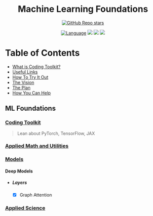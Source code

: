 <h1 align="center">
    <span>Machine Learning Foundations</span>
</h1>

<div align="center">

<a href="https://github.com/akashsonowal/ml-foundations/stargazers">![GitHub Repo stars](https://img.shields.io/github/stars/akashsonowal/ml-foundations?style=social)</a>

[![Language](https://img.shields.io/badge/python-3.8-blue.svg)](https://www.python.org)
![](https://img.shields.io/github/issues/akashsonowal/ml-with-akash?style=plastic)
![](https://img.shields.io/github/forks/akashsonowal/ml-with-akash)
![](https://img.shields.io/github/license/akashsonowal/ml-with-akash)
    
</div>

# Table of Contents

- [What is Coding Toolkit?](#what-is-open-assistant)
- [Useful Links](#useful-links)
- [How To Try It Out](#how-to-try-it-out)
- [The Vision](#the-vision)
- [The Plan](#the-plan)
- [How You Can Help](#how-you-can-help)

## ML Foundations

### [Coding Toolkit](https://github.com/akashsonowal/ml-foundations/tree/main/ml_foundations/coding_toolkit)
> Lean about PyTorch, TensorFlow, JAX 


### [Applied Math and Utilities](https://github.com/akashsonowal/ml-foundations/tree/main/ml_foundations/applied_math_and_utils)

### [Models](https://github.com/akashsonowal/ml-foundations/tree/main/ml_foundations/models)

#### Deep Models

- ##### Layers
  - [x] Graph Attention

### [Applied Science](https://github.com/akashsonowal/ml-foundations/tree/main/ml_foundations/applied_science)
